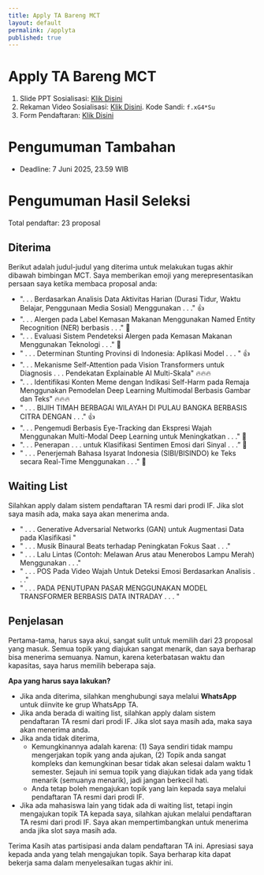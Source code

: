 ```yaml
---
title: Apply TA Bareng MCT
layout: default
permalink: /applyta
published: true
---
```


# Apply TA Bareng MCT

1. Slide PPT Sosialisasi: [Klik Disini](https://1drv.ms/p/c/4868c570b9182b7e/EdDy2tMXjJxCg2w_b_voFj0B7xSEHpI6RmUhwgJq9_p3_g?e=LHmwbB) 
2. Rekaman Video Sosialisasi: [Klik Disini](https://zoom.us/rec/share/gHUzrvxxTQIvCzj7UatRNQWMYdIdlHejlC8-IGHj2NPIy9X_H1xfPJzUq0TdgsFB.ocQxvebD_nhfzaxh). Kode Sandi: `f.xG4*Su`
3. Form Pendaftaran: [Klik Disini](https://docs.google.com/forms/d/e/1FAIpQLScsOv5uM-U7TI83xORtqSyIiRNcklMB2-RfnlyPCLMzI1uo7Q/viewform?usp=dialog)

# Pengumuman Tambahan
- Deadline: 7 Juni 2025, 23.59 WIB

# Pengumuman Hasil Seleksi

Total pendaftar: 23 proposal

## Diterima

Berikut adalah judul-judul yang diterima untuk melakukan tugas akhir dibawah bimbingan MCT. Saya memberikan emoji yang merepresentasikan persaan saya ketika membaca proposal anda:
- ". . . Berdasarkan Analisis Data Aktivitas Harian (Durasi Tidur, Waktu Belajar, Penggunaan Media Sosial) Menggunakan . . ." 👍
- ". . . Alergen pada Label Kemasan Makanan Menggunakan Named Entity Recognition (NER) berbasis . . ." 👏
- ". . . Evaluasi Sistem Pendeteksi Alergen pada Kemasan Makanan Menggunakan Teknologi . . ." 👏
- " . . . Determinan Stunting Provinsi di Indonesia: Aplikasi Model . . . " 👍
- ". . . Mekanisme Self-Attention pada Vision Transformers untuk Diagnosis . . . Pendekatan Explainable AI Multi-Skala" 🔥🔥🔥
- ". . . Identifikasi Konten Meme dengan Indikasi Self-Harm pada Remaja Menggunakan Pemodelan Deep Learning Multimodal Berbasis Gambar dan Teks" 🔥🔥🔥
- " . . .  BIJIH TIMAH BERBAGAI WILAYAH DI PULAU BANGKA BERBASIS CITRA DENGAN . . ." 👍
- ". . . Pengemudi Berbasis Eye-Tracking dan Ekspresi Wajah Menggunakan Multi-Modal Deep Learning untuk Meningkatkan . . ." 👏
- ". . . Penerapan . . . untuk Klasifikasi Sentimen Emosi dari Sinyal . . .” 👏
- " . . . Penerjemah Bahasa Isyarat Indonesia (SIBI/BISINDO) ke Teks secara Real-Time Menggunakan . . ." 🤝

## Waiting List
Silahkan apply dalam sistem pendaftaran TA resmi dari prodi IF. Jika slot saya masih ada, maka saya akan menerima anda.
- " . . . Generative Adversarial Networks (GAN) untuk Augmentasi Data pada Klasifikasi "
- " . . . Musik Binaural Beats terhadap Peningkatan Fokus Saat  . . ."
- " . . . Lalu Lintas (Contoh: Melawan Arus atau Menerobos Lampu Merah) Menggunakan . . ."
- " . . .  POS Pada Video Wajah Untuk Deteksi Emosi Berdasarkan Analisis . . ."
- " . . .  PADA PENUTUPAN PASAR MENGGUNAKAN MODEL TRANSFORMER BERBASIS DATA INTRADAY . . . "

## Penjelasan

Pertama-tama, harus saya akui, sangat sulit untuk memilih dari 23 proposal yang masuk. Semua topik yang diajukan sangat menarik, dan saya berharap bisa menerima semuanya. Namun, karena keterbatasan waktu dan kapasitas, saya harus memilih beberapa saja.

**Apa yang harus saya lakukan?**
- Jika anda diterima, silahkan menghubungi saya melalui **WhatsApp** untuk diinvite ke grup WhatsApp TA.
- Jika anda berada di waiting list, silahkan apply dalam sistem pendaftaran TA resmi dari prodi IF. Jika slot saya masih ada, maka saya akan menerima anda.
- Jika anda tidak diterima,
    - Kemungkinannya adalah karena: (1) Saya sendiri tidak mampu mengerjakan topik yang anda ajukan, (2) Topik anda sangat kompleks dan kemungkinan besar tidak akan selesai dalam waktu 1 semester. Sejauh ini semua topik yang diajukan tidak ada yang tidak menarik (semuanya menarik), jadi jangan berkecil hati.
    - Anda tetap boleh mengajukan topik yang lain kepada saya melalui pendaftaran TA resmi dari prodi IF.
- Jika ada mahasiswa lain yang tidak ada di waiting list, tetapi ingin mengajukan topik TA kepada saya, silahkan ajukan melalui pendaftaran TA resmi dari prodi IF. Saya akan mempertimbangkan untuk menerima anda jika slot saya masih ada.

Terima Kasih atas partisipasi anda dalam pendaftaran TA ini. Apresiasi saya kepada anda yang telah mengajukan topik. Saya berharap kita dapat bekerja sama dalam menyelesaikan tugas akhir ini.